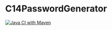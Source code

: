 # C14PasswordGenerator
[![Java CI with Maven](https://github.com/DouglasOtani/C14PasswordGenerator/actions/workflows/maven.yml/badge.svg)](https://github.com/DouglasOtani/C14PasswordGenerator/actions/workflows/maven.yml)
